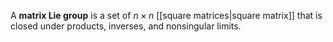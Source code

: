 A **matrix Lie group** is a set of $n \times n$ [[square matrices|square matrix]] that is closed under products, inverses, and nonsingular limits.